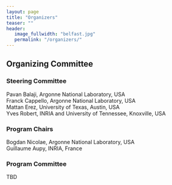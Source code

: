 ```yaml
---
layout: page
title: "Organizers"
teaser: ""
header:
   image_fullwidth: "belfast.jpg"
   permalink: "/organizers/"
---
```


<h2>Organizing Committee</h2>

<h3>Steering Committee </h3>
Pavan Balaji, Argonne National Laboratory, USA<br>
Franck Cappello, Argonne National Laboratory, USA<br>
Mattan Erez, University of Texas, Austin, USA<br>
Yves Robert, INRIA and University of Tennessee, Knoxville, USA

<h3>Program Chairs </h3>

Bogdan Nicolae, Argonne National Laboratory, USA<br>
Guillaume Aupy, INRIA, France

<h3>Program Committee </h3>

TBD
